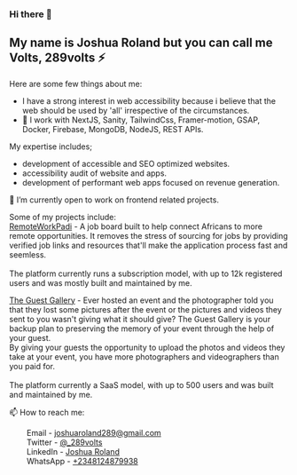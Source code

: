 
### Hi there 👋

## My name is Joshua Roland but you can call me **Volts, 289volts :zap:**

Here are some few things about me:

- I have a strong interest in web accessibility because i believe that the web should be used by 'all' irrespective of the circumstances.
- 🔭 I work with NextJS, Sanity, TailwindCss, Framer-motion, GSAP, Docker, Firebase, MongoDB, NodeJS, REST APIs.

My expertise includes;
- development of accessible and SEO optimized websites.
- accessibility audit of website and apps.
- development of performant web apps focused on revenue generation.

👯 I’m currently open to work on frontend related projects.

Some of my projects include: <br>
[RemoteWorkPadi](www.remoteworkpadi.com) - A job board built to help connect Africans to more remote opportunities. It removes the stress of sourcing for jobs by providing verified job links and resources that'll make the application process fast and seemless.<br> <br> The platform currently runs a subscription model, with up to 12k registered users and was mostly built and maintained by me.

[The Guest Gallery](www.theguestgallery.com) - Ever hosted an event and the photographer told you that they lost some pictures after the event or the pictures and videos they sent to you wasn't giving what it should give? The Guest Gallery is your backup plan to preserving the memory of your event through the help of your guest. <br>
By giving your guests the opportunity to upload the photos and videos they take at your event, you have more photographers and videographers than you paid for. <br><br>
The platform currently a SaaS model, with up to 500 users and was built and maintained by me.


📫 How to reach me:  

&nbsp; &nbsp; &nbsp; &nbsp;  Email - [joshuaroland289@gmail.com](mailto:joshuaroland289@gmail.com)  
&nbsp; &nbsp; &nbsp; &nbsp;  Twitter - [@_289volts](https://www.twitter.com/_289volts)  
&nbsp; &nbsp; &nbsp; &nbsp;  LinkedIn - [Joshua Roland](https://www.linkedin.com/in/JoshuaRoland)  
&nbsp; &nbsp; &nbsp; &nbsp;  WhatsApp - [+2348124879938](https://wa.me/2348124879938)


